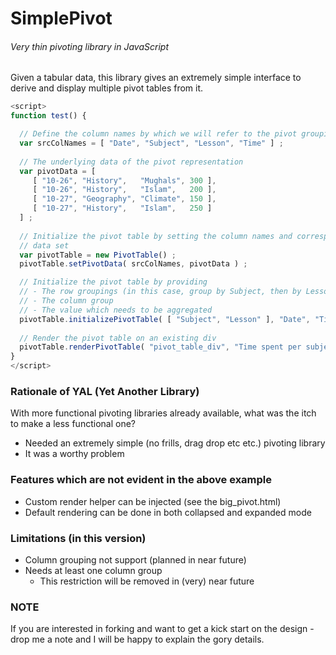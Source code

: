 # SimplePivot
###### Very thin pivoting library in JavaScript

Given a tabular data, this library gives an extremely simple interface to derive and display multiple pivot tables from it.

```js
<script>
function test() {

  // Define the column names by which we will refer to the pivot groupings
  var srcColNames = [ "Date", "Subject", "Lesson", "Time" ] ;
  
  // The underlying data of the pivot representation
  var pivotData = [
     [ "10-26", "History",   "Mughals", 300 ],
     [ "10-26", "History",   "Islam",   200 ],
     [ "10-27", "Geography", "Climate", 150 ],
     [ "10-27", "History",   "Islam",   250 ]
  ] ;
  
  // Initialize the pivot table by setting the column names and corresponding 
  // data set
  var pivotTable = new PivotTable() ;
  pivotTable.setPivotData( srcColNames, pivotData ) ;

  // Initialize the pivot table by providing
  // - The row groupings (in this case, group by Subject, then by Lesson
  // - The column group
  // - The value which needs to be aggregated
  pivotTable.initializePivotTable( [ "Subject", "Lesson" ], "Date", "Time" ) ;
  
  // Render the pivot table on an existing div
  pivotTable.renderPivotTable( "pivot_table_div", "Time spent per subject" ) ;
}
</script>

```

### Rationale of YAL (Yet Another Library)
With more functional pivoting libraries already available, what was the itch to make a less functional one?

- Needed an extremely simple (no frills, drag drop etc etc.) pivoting library
- It was a worthy problem

### Features which are not evident in the above example
- Custom render helper can be injected (see the big_pivot.html)
- Default rendering can be done in both collapsed and expanded mode

### Limitations (in this version)
- Column grouping not support (planned in near future)
- Needs at least one column group
  - This restriction will be removed in (very) near future

### NOTE
If you are interested in forking and want to get a kick start on the design - drop me a note and I will be happy to explain the gory details.
